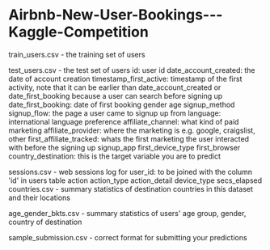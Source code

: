 # Airbnb-New-User-Bookings---Kaggle-Competition

train_users.csv - the training set of users

test_users.csv - the test set of users
   id: user id
   date_account_created: the date of account creation
   timestamp_first_active: timestamp of the first activity, note that it can be earlier than date_account_created or date_first_booking because a user can search before signing up
   date_first_booking: date of first booking
   gender
   age
   signup_method
   signup_flow: the page a user came to signup up from
   language: international language preference
   affiliate_channel: what kind of paid marketing
   affiliate_provider: where the marketing is e.g. google, craigslist, other
   first_affiliate_tracked: whats the first marketing the user interacted with before the signing up
   signup_app
   first_device_type
   first_browser
   country_destination: this is the target variable you are to predict
   
sessions.csv - web sessions log for 
   user_id: to be joined with the column 'id' in users table
   action
   action_type
   action_detail
   device_type
   secs_elapsed
countries.csv - summary statistics of destination countries in this dataset and their locations

age_gender_bkts.csv - summary statistics of users' age group, gender, country of destination

sample_submission.csv - correct format for submitting your predictions
